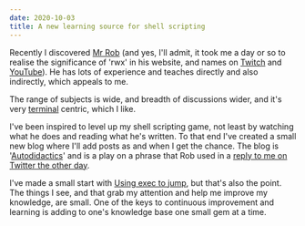 ```yaml
---
date: 2020-10-03
title: A new learning source for shell scripting
---
```

Recently I discovered [Mr Rob](https://rwx.gg) (and yes, I'll admit, it took me a day or so to realise the significance of 'rwx' in his website, and names on [Twitch](https://twitch.tv/rwxrob) and [YouTube](https://youtube.com/rwxrob)). He has lots of experience and teaches directly and also indirectly, which appeals to me.

The range of subjects is wide, and breadth of discussions wider, and it's very [terminal](https://twitter.com/search?q=%23TheFutureIsTerminal&src=typed_query) centric, which I like.

I've been inspired to level up my shell scripting game, not least by watching what he does and reading what he's written. To that end I've created a small new blog where I'll add posts as and when I get the chance. The blog is '[Autodidactics](https://qmacro.org/autodidactics/)' and is a play on a phrase that Rob used in a [reply to me on Twitter the other day](https://twitter.com/rwxrob/status/1311403209622204428).

I've made a small start with [Using exec to jump](https://qmacro.org/autodidactics/2020/10/03/using-exec-to-jump/), but that's also the point. The things I see, and that grab my attention and help me improve my knowledge, are small. One of the keys to continuous improvement and learning is adding to one's knowledge base one small gem at a time.
